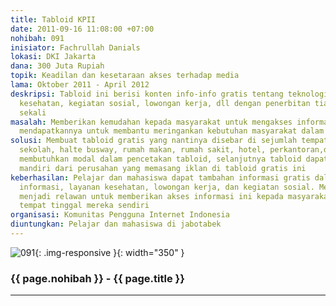 ```yaml
---
title: Tabloid KPII
date: 2011-09-16 11:08:00 +07:00
nohibah: 091
inisiator: Fachrullah Danials
lokasi: DKI Jakarta
dana: 300 Juta Rupiah
topik: Keadilan dan kesetaraan akses terhadap media
lama: Oktober 2011 - April 2012
deskripsi: Tabloid ini berisi konten info-info gratis tentang teknologi informasi,
  kesehatan, kegiatan sosial, lowongan kerja, dll dengan penerbitan tiap seminggu
  sekali
masalah: Memberikan kemudahan kepada masyarakat untuk mengakses informasi gratis dan
  mendapatkannya untuk membantu meringankan kebutuhan masyarakat dalam kehidupan kesehariannya
solusi: Membuat tabloid gratis yang nantinya disebar di sejumlah tempat umum, seperti
  sekolah, halte busway, rumah makan, rumah sakit, hotel, perkantoran,dll. Untuk awalnya
  membutuhkan modal dalam pencetakan tabloid, selanjutnya tabloid dapat terbit secara
  mandiri dari perusahan yang memasang iklan di tabloid gratis ini
keberhasilan: Pelajar dan mahasiswa dapat tambahan informasi gratis dalam bidang teknologi
  informasi, layanan kesehatan, lowongan kerja, dan kegiatan sosial. Mereka juga dapat
  menjadi relawan untuk memberikan akses informasi ini kepada masyarakat di lingkungan
  tempat tinggal mereka sendiri
organisasi: Komunitas Pengguna Internet Indonesia
diuntungkan: Pelajar dan mahasiswa di jabotabek
---
```


![091](/static/img/hibahcmb/091.png){: .img-responsive }{: width="350" }

### {{ page.nohibah }} - {{ page.title }}

---
